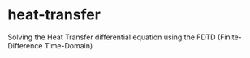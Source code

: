 # heat-transfer
Solving the Heat Transfer differential equation using the FDTD (Finite-Difference Time-Domain)
